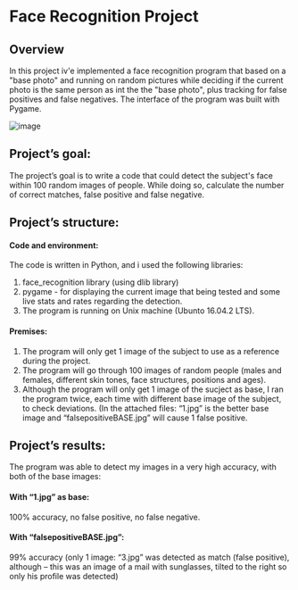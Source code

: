 # Face Recognition Project
## Overview
In this project iv'e implemented a face recognition program that based on a "base photo" and running on random pictures while deciding if the current photo is the same person as int the the "base photo", plus tracking for false positives and false negatives.
The interface of the program was built with Pygame.

![image](https://github.com/barakshalit/facerecognition/assets/76451972/89a817ea-a687-42b7-aed8-aa0dc7196afd)

## Project’s goal:
The project’s goal is to write a code that could detect the subject's face within 100 random images of people. 
While doing so, calculate the number of correct matches, false positive and false negative.

## Project’s structure:
#### Code and environment:
The code is written in Python, and i used the following libraries:
1.	face_recognition library (using dlib library)
2.	pygame - for displaying the current image that being tested and some live stats and rates regarding the detection.
3. The program is running on Unix machine (Ubunto 16.04.2 LTS).

#### Premises:
1.	The program will only get 1 image of the subject to use as a reference during the project.
2.	The program will go through 100 images of random people (males and females, different skin tones, face structures, positions and ages).
3.	Although the program will only get 1 image of the sucject as base, I ran the program twice, each time with different base image of the subject, to check deviations.
(In the attached files: “1.jpg” is the better base image and “falsepositiveBASE.jpg” will cause 1 false positive.

## Project’s results:
The program was able to detect my images in a very high accuracy, with both of the base images:
#### With “1.jpg” as base:  
100% accuracy, no false positive, no false negative.
#### With “falsepositiveBASE.jpg”:
99% accuracy (only 1 image: “3.jpg” was detected as match (false positive), although – this was an image of a mail with sunglasses, tilted to the right so only his profile was detected)


